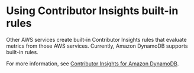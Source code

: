 # Using Contributor Insights built\-in rules<a name="ContributorInsights-BuiltInRules"></a>

Other AWS services create built\-in Contributor Insights rules that evaluate metrics from those AWS services\. Currently, Amazon DynamoDB supports built\-in rules\.

For more information, see [Contributor Insights for Amazon DynamoDB](https://docs.aws.amazon.com/amazondynamodb/latest/developerguide/contributorinsights.html)\.